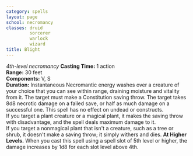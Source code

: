 ```yaml
---
category: spells
layout: page
school: necromancy
classes: druid
         sorcerer
         warlock
         wizard
title: Blight 
---
```

_4th-level necromancy_ 
**Casting Time:** 1 action   
**Range:** 30 feet   
**Components:** V, S   
**Duration:** Instantaneous 
Necromantic energy washes over a creature of your choice that you can see within range, draining moisture and vitality from it. The target must make a Constitution saving throw. The target takes 8d8 necrotic damage on a failed save, or half as much damage on a successful one. This spell has no effect on undead or constructs.    
If you target a plant creature or a magical plant, it makes the saving throw with disadvantage, and the spell deals maximum damage to it.    
If you target a nonmagical plant that isn't a creature, such as a tree or shrub, it doesn't make a saving throw; it simply withers and dies. 
**At Higher Levels.** When you cast this spell using a spell slot of 5th level or higher, the damage increases by 1d8 for each slot level above 4th. 